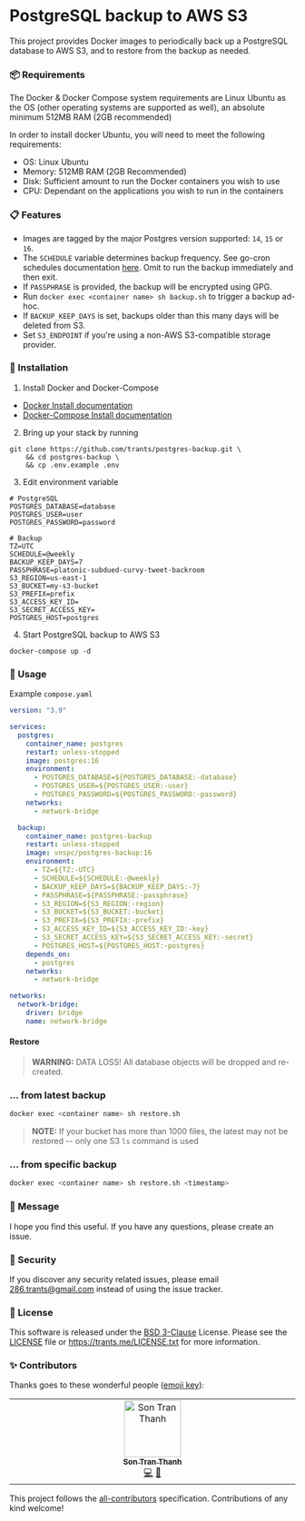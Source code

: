# PostgreSQL backup to AWS S3

This project provides Docker images to periodically back up a PostgreSQL database to AWS S3, and to restore from the
backup as needed.

### 📦 Requirements

The Docker & Docker Compose system requirements are Linux Ubuntu as the OS (other operating systems are supported as
well), an absolute minimum 512MB RAM (2GB recommended)

In order to install docker Ubuntu, you will need to meet the following requirements:

- OS: Linux Ubuntu
- Memory: 512MB RAM (2GB Recommended)
- Disk: Sufficient amount to run the Docker containers you wish to use
- CPU: Dependant on the applications you wish to run in the containers

### 📋 Features

- Images are tagged by the major Postgres version supported: `14`, `15` or `16`.
- The `SCHEDULE` variable determines backup frequency. See go-cron schedules
  documentation [here](http://godoc.org/github.com/robfig/cron#hdr-Predefined_schedules). Omit to run the backup
  immediately and then exit.
- If `PASSPHRASE` is provided, the backup will be encrypted using GPG.
- Run `docker exec <container name> sh backup.sh` to trigger a backup ad-hoc.
- If `BACKUP_KEEP_DAYS` is set, backups older than this many days will be deleted from S3.
- Set `S3_ENDPOINT` if you're using a non-AWS S3-compatible storage provider.

### 🔧 Installation

1. Install Docker and Docker-Compose

- [Docker Install documentation](https://docs.docker.com/install/)
- [Docker-Compose Install documentation](https://docs.docker.com/compose/install/)

2. Bring up your stack by running

```shell
git clone https://github.com/trants/postgres-backup.git \
    && cd postgres-backup \
    && cp .env.example .env
```

3. Edit environment variable

```dotenv
# PostgreSQL
POSTGRES_DATABASE=database
POSTGRES_USER=user
POSTGRES_PASSWORD=password

# Backup
TZ=UTC
SCHEDULE=@weekly
BACKUP_KEEP_DAYS=7
PASSPHRASE=platonic-subdued-curvy-tweet-backroom
S3_REGION=us-east-1
S3_BUCKET=my-s3-bucket
S3_PREFIX=prefix
S3_ACCESS_KEY_ID=
S3_SECRET_ACCESS_KEY=
POSTGRES_HOST=postgres
```

4. Start PostgreSQL backup to AWS S3

```shell
docker-compose up -d
```

### 📝 Usage

Example `compose.yaml`

```yaml
version: "3.9"

services:
  postgres:
    container_name: postgres
    restart: unless-stopped
    image: postgres:16
    environment:
      - POSTGRES_DATABASE=${POSTGRES_DATABASE:-database}
      - POSTGRES_USER=${POSTGRES_USER:-user}
      - POSTGRES_PASSWORD=${POSTGRES_PASSWORD:-password}
    networks:
      - network-bridge

  backup:
    container_name: postgres-backup
    restart: unless-stopped
    image: vnspc/postgres-backup:16
    environment:
      - TZ=${TZ:-UTC}
      - SCHEDULE=${SCHEDULE:-@weekly}
      - BACKUP_KEEP_DAYS=${BACKUP_KEEP_DAYS:-7}
      - PASSPHRASE=${PASSPHRASE:-passphrase}
      - S3_REGION=${S3_REGION:-region}
      - S3_BUCKET=${S3_BUCKET:-bucket}
      - S3_PREFIX=${S3_PREFIX:-prefix}
      - S3_ACCESS_KEY_ID=${S3_ACCESS_KEY_ID:-key}
      - S3_SECRET_ACCESS_KEY=${S3_SECRET_ACCESS_KEY:-secret}
      - POSTGRES_HOST=${POSTGRES_HOST:-postgres}
    depends_on:
      - postgres
    networks:
      - network-bridge

networks:
  network-bridge:
    driver: bridge
    name: network-bridge
```

#### Restore

> **WARNING:** DATA LOSS! All database objects will be dropped and re-created.

### ... from latest backup

```sh
docker exec <container name> sh restore.sh
```

> **NOTE:** If your bucket has more than 1000 files, the latest may not be restored -- only one S3 `ls` command is used

### ... from specific backup

```sh
docker exec <container name> sh restore.sh <timestamp>
```

### 📨 Message

I hope you find this useful. If you have any questions, please create an issue.

### 🔐 Security

If you discover any security related issues, please email 286.trants@gmail.com instead of using the issue tracker.

### 📖 License

This software is released under the [BSD 3-Clause][link-license] License. Please see the [LICENSE](LICENSE) file
or https://trants.me/LICENSE.txt for more information.

### ✨ Contributors

Thanks goes to these wonderful people ([emoji key](https://allcontributors.org/docs/en/emoji-key)):

<!-- ALL-CONTRIBUTORS-LIST:START - Do not remove or modify this section -->
<!-- prettier-ignore-start -->
<!-- markdownlint-disable -->
<table>
  <td align="center" valign="top" width="14.28%">
    <a href="https://trants.me">
      <img src="https://avatars.githubusercontent.com/u/5866677?v=4?s=100" width="100px;" alt="Son Tran Thanh" />
      <br />
      <sub>
        <b>Son Tran Thanh</b>
      </sub>
    </a>
    <br />
    <a href="https://github.com/trants/postgres-backup/commits?author=trants" title="Code">💻</a>
    <a href="https://github.com/trants/postgres-backup/commits?author=trants" title="Documentation">📝</a>
  </td>
</table>

<!-- markdownlint-restore -->
<!-- prettier-ignore-end -->

<!-- ALL-CONTRIBUTORS-LIST:END -->

This project follows the [all-contributors](https://allcontributors.org) specification.
Contributions of any kind welcome!

[link-license]: https://opensource.org/license/bsd-3-clause
